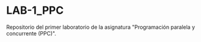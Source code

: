 # LAB-1_PPC
Repositorio del primer laboratorio de la asignatura "Programación paralela y concurrente (PPC)".
